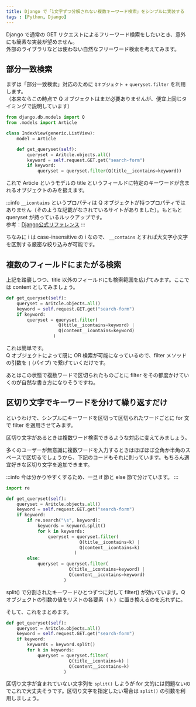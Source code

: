 ```yaml
---
title: Django で「1文字ずつ分解されない複数キーワード検索」をシンプルに実装する
tags : [Python, Django]
---
```


Django で通常の GET リクエストによるフリーワード検索をしたいとき、意外にも簡素な実装が望めません。  
外部のライブラリなどは使わない自然なフリーワード検索を考えてみます。

## 部分一致検索

まずは「部分一致検索」対応のために `Qオブジェクト` + `queryset.filter` を利用します。  
（本来ならこの時点で Q オブジェクトはまだ必要ありませんが、便宜上同じタイミングで説明しています）

```python
from django.db.models import Q
from .models import Article

class IndexView(generic.ListView):
    model = Article

    def get_queryset(self):
        queryset = Aritcle.objects.all()
        keyword = self.request.GET.get("search-form")
        if keyword:
            queryset = queryset.filter(Q(title__icontains=keyword))
```

これで Article というモデルの title というフィールドに特定のキーワードが含まれるオブジェクトのみを扱えます。

:::info
`__icontains` というプロパティは Q オブジェクトが持つプロパティではありません（そのような記載がなされているサイトがありました）。もともと queryset が持っているルックアップです。  
参考：[Django公式リファレンス](https://docs.djangoproject.com/en/2.2/ref/models/querysets/#id4)
:::

ちなみに i は case-insensitive の i なので、 `__contains` とすれば大文字小文字を区別する厳密な絞り込みが可能です。

## 複数のフィールドにまたがる検索

上記を踏襲しつつ、title 以外のフィールドにも検索範囲を広げてみます。ここでは content としてみましょう。

```python
def get_queryset(self):
    queryset = Aritcle.objects.all()
    keyword = self.request.GET.get("search-form")
    if keyword:
        queryset = queryset.filter(
                    Q(title__icontains=keyword) | 
                    Q(content__icontains=keyword)
                  )
```

これは簡単です。  
Q オブジェクトによって既に OR 検索が可能になっているので、filter メソッドの引数を `|` (パイプ) で繋げていくだけです。

あとはこの状態で複数ワードで区切られたものごとに filter をその都度かけていくのが自然な書き方になりそうですね。

## 区切り文字でキーワードを分けて繰り返すだけ

というわけで、シンプルにキーワードを区切って区切られたワードごとに for 文で filter を適用させてみます。

区切り文字があるときは複数ワード検索できるような対応に変えてみましょう。

多くのユーザーが無意識に複数ワードを入力するときはほぼほぼ全角か半角のスペースで区切るでしょうから、下記のコードもそれに則っています。もちろん適宜好きな区切り文字を追加できます。

:::info
今は分かりやすくするため、一旦 if 節と else 節で分けています。
:::

```python
import re

def get_queryset(self):
    queryset = Aritcle.objects.all()
    keyword = self.request.GET.get("search-form")
    if keyword:
        if re.search("\s", keyword):
            keywords = keyword.split()
            for k in keywords:
                queryset = queryset.filter(
                            Q(title__icontains=k) | 
                            Q(content__icontains=k)
                          )
        else:
            queryset = queryset.filter(
                        Q(title__icontains=keyword) | 
                        Q(content__icontains=keyword)
                      )
```

split() で分割されたキーワードひとつずつに対して filter() が効いています。Q オブジェクトの引数の値をリストの各要素（ `k` ）に置き換えるのを忘れずに。

そして、これをまとめます。

```python
def get_queryset(self):
    queryset = Aritcle.objects.all()
    keyword = self.request.GET.get("search-form")
    if keyword:
        keywords = keyword.split()
        for k in keywords:
            queryset = queryset.filter(
                        Q(title__icontains=k) | 
                        Q(content__icontains=k)
                      )
```

区切り文字が含まれていない文字列を `split()` しようが for 文的には問題ないのでこれで大丈夫そうです。区切り文字を指定したい場合は `split()` の引数を利用しましょう。
